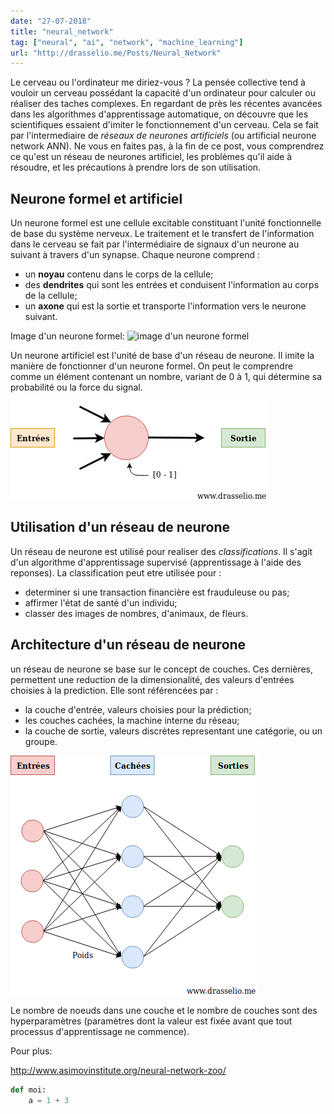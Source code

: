 ```yaml
---
date: "27-07-2018"
title: "neural_network"
tag: ["neural", "ai", "network", "machine_learning"]
url: "http://drasselio.me/Posts/Neural_Network"
---
```


Le cerveau ou  l'ordinateur me diriez-vous ? La pensée collective tend à vouloir un cerveau possédant la capacité d'un ordinateur pour calculer ou réaliser des taches complexes. En regardant de près les récentes avancées dans les algorithmes d'apprentissage automatique, on découvre que les scientifiques essaient d'imiter le fonctionnement d'un cerveau. Cela se fait par l'intermediaire de *réseaux de neurones artificiels* (ou artificial neurone network ANN). 
Ne vous en faites pas, à la fin de ce post, vous comprendrez ce qu'est un réseau de neurones artificiel, les problèmes qu'il aide à résoudre, et les précautions à prendre lors de son utilisation.

## Neurone formel et artificiel

Un neurone formel est une cellule excitable constituant l'unité fonctionnelle de base du système nerveux. Le traitement et le transfert de l'information dans le cerveau se fait par l'intermédiaire de signaux d'un neurone au suivant à travers d'un synapse. Chaque neurone comprend :
* un **noyau** contenu dans le corps de la cellule; 
* des **dendrites** qui sont les entrées et conduisent l'information au corps de la cellule; 
* un **axone** qui est la sortie  et transporte l'information vers le neurone suivant.

Image d'un neurone formel: ![image d'un neurone formel](https://alzheimer8.webnode.fr/_files/200000020-bc82bbd7d2/schema-neurone1.gif)


Un neurone artificiel est l'unité de base d'un réseau de neurone. Il imite la manière de fonctionner d'un neurone formel. On peut le comprendre comme un élément contenant un nombre, variant de 0 à 1, qui détermine sa probabilité ou la force du signal.

![images](/static/images/neurone_artificiel.png)

## Utilisation d'un réseau de neurone

Un réseau de neurone est utilisé pour realiser des *classifications*. Il s'agit d'un algorithme d'apprentissage supervisé (apprentissage à l'aide des reponses). La classification peut etre utilisée pour : 

* determiner si une transaction financière est frauduleuse ou pas;
* affirmer l'état de santé d'un individu;
* classer des images de nombres, d'animaux, de fleurs.

## Architecture d'un réseau de neurone

un réseau de neurone se base sur le concept de couches. Ces dernières, permettent une reduction de la dimensionalité, des valeurs d'entrées choisies à la prediction. Elle  sont référencées par :

* la couche d'entrée, valeurs choisies pour la prédiction;
* les couches cachées, la machine interne du réseau;
* la couche de sortie, valeurs discrètes representant une catégorie, ou un groupe.


![images](/static/images/simple_rn.png)

Le nombre de noeuds dans une couche et le nombre de couches sont des hyperparamètres (paramètres dont la valeur est fixée avant que tout processus d'apprentissage ne commence). 

Pour plus:


http://www.asimovinstitute.org/neural-network-zoo/



```python
def moi:
    a = 1 + 3
```